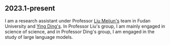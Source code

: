 ## 2023.1-present

I am a research assistant under Professor [Liu Meijun's](https://igpp.fudan.edu.cn/igppen/e7/da/c20933a255962/page.htm) team in Fudan University and [Ying Ding's](https://www.ischool.utexas.edu/people/people-details?PersonID=399). In Professor Liu's group, I am mainly engaged in science of science, and in Professor Ding's group, I am engaged in the study of large language models.